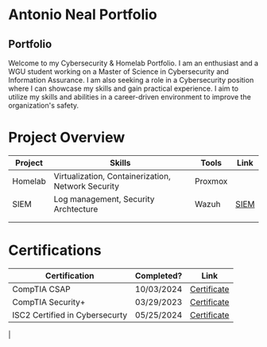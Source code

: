 # Antonio Neal Portfolio

## Portfolio

Welcome to my Cybersecurity & Homelab Portfolio. I am an enthusiast and a WGU student working on a Master of Science in Cybersecurity and Information Assurance. I am also seeking a role in a Cybersecurity position where I can showcase my skills and gain practical experience. I aim to utilize my skills and abilities in a career-driven environment to improve the organization's safety.    


# Project Overview 
|     Project     |                 Skills                    |     Tools       |      Link       |
| --------------- | ----------------------------------------  | --------------- | --------------- |
|     Homelab     | Virtualization, Containerization, Network Security     |      Proxmox    |                 |
|      SIEM       | Log management, Security Archtecture      |      Wazuh      |  <a href="[https://google.com]https://github.com/iMentorYT/SIEM/tree/main">SIEM</a>   |
|                 |                                           |                 |                 |
|                 |                                           |                 |                 |


# Certifications 

|     Certification              |               Completed?               |                                         Link                                             |
| --------------------           | -------------------------------------- | -----------------------------------------------------------------------------------------| 
| CompTIA CSAP                   |                10/03/2024              | [Certificate](https://www.credly.com/badges/a2b1bd41-21c8-4545-b302-57ea8add3250)
| CompTIA Security+              |                03/29/2023              | [Certificate](https://www.credly.com/badges/43bb28f0-9053-4463-b956-09a047c937f3)        |
| ISC2 Certified in Cybersecurty |                05/25/2024              | [Certificate](https://www.credly.com/badges/0e069288-a72d-41e6-bd0a-b773549da9b2)        |
| 

<!---
bigneal007/bigneal007 is a ✨ special ✨ repository because its `README.md` (this file) appears on your GitHub profile.
You can click the Preview link to take a look at your changes.
--->
